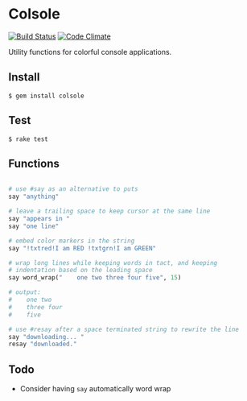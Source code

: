 Colsole
=======

[![Build Status](https://travis-ci.org/DannyBen/colsole.svg?branch=master)](https://travis-ci.org/DannyBen/colsole)
[![Code Climate](https://codeclimate.com/github/DannyBen/colsole/badges/gpa.svg)](https://codeclimate.com/github/DannyBen/colsole)

Utility functions for colorful console applications.

## Install

	$ gem install colsole

## Test

	$ rake test

## Functions

```ruby

# use #say as an alternative to puts
say "anything"					

# leave a trailing space to keep cursor at the same line
say "appears in "
say "one line"

# embed color markers in the string
say "!txtred!I am RED !txtgrn!I am GREEN"

# wrap long lines while keeping words in tact, and keeping 
# indentation based on the leading space
say word_wrap("    one two three four five", 15)

# output:
#    one two
#    three four
#    five

# use #resay after a space terminated string to rewrite the line
say "downloading... "
resay "downloaded."
```

## Todo

- Consider having `say` automatically word wrap
